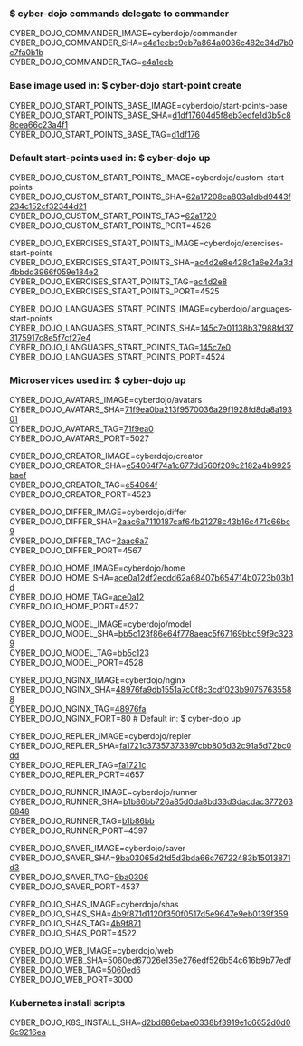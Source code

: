 ### $ cyber-dojo commands delegate to commander

CYBER_DOJO_COMMANDER_IMAGE=cyberdojo/commander  
CYBER_DOJO_COMMANDER_SHA=[e4a1ecbc9eb7a864a0036c482c34d7b9c7fa0b1b](https://github.com/cyber-dojo/commander/commit/e4a1ecbc9eb7a864a0036c482c34d7b9c7fa0b1b)  
CYBER_DOJO_COMMANDER_TAG=[e4a1ecb](https://hub.docker.com/layers/cyberdojo/commander/e4a1ecb/images/sha256-55b72c68bcb22515d764308ab4b4869e3ab6dd1305dbfd1779b318f19bf45e54)  

### Base image used in: $ cyber-dojo start-point create

CYBER_DOJO_START_POINTS_BASE_IMAGE=cyberdojo/start-points-base  
CYBER_DOJO_START_POINTS_BASE_SHA=[d1df17604d5f8eb3edfe1d3b5c88cea66c23a4f1](https://github.com/cyber-dojo/start-points-base/commit/d1df17604d5f8eb3edfe1d3b5c88cea66c23a4f1)  
CYBER_DOJO_START_POINTS_BASE_TAG=[d1df176](https://hub.docker.com/layers/cyberdojo/start-points-base/d1df176/images/sha256-553d041c186b9fc5711ed06f56d163687d9c5d3dd982a53d6656c821a8f1b773)  

### Default start-points used in: $ cyber-dojo up

CYBER_DOJO_CUSTOM_START_POINTS_IMAGE=cyberdojo/custom-start-points  
CYBER_DOJO_CUSTOM_START_POINTS_SHA=[62a17208ca803a1dbd9443f234c152cf32344d21](https://github.com/cyber-dojo/custom-start-points/commit/62a17208ca803a1dbd9443f234c152cf32344d21)  
CYBER_DOJO_CUSTOM_START_POINTS_TAG=[62a1720](https://hub.docker.com/layers/cyberdojo/custom-start-points/62a1720/images/sha256-12a79a1d56f90afb561c2d138c74ae6cfdcc3c63eec67255bd82ef6fc332fe2b)  
CYBER_DOJO_CUSTOM_START_POINTS_PORT=4526

CYBER_DOJO_EXERCISES_START_POINTS_IMAGE=cyberdojo/exercises-start-points  
CYBER_DOJO_EXERCISES_START_POINTS_SHA=[ac4d2e8e428c1a6e24a3d4bbdd3966f059e184e2](https://github.com/cyber-dojo/exercises-start-points/commit/ac4d2e8e428c1a6e24a3d4bbdd3966f059e184e2)  
CYBER_DOJO_EXERCISES_START_POINTS_TAG=[ac4d2e8](https://hub.docker.com/layers/cyberdojo/exercises-start-points/ac4d2e8/images/sha256-931ad34cbee582daa89a7b3e1f5d80a1d7675d856039cb9ecef55bae55cd8a96)  
CYBER_DOJO_EXERCISES_START_POINTS_PORT=4525

CYBER_DOJO_LANGUAGES_START_POINTS_IMAGE=cyberdojo/languages-start-points  
CYBER_DOJO_LANGUAGES_START_POINTS_SHA=[145c7e01138b37988fd373175917c8e5f7cf27e4](https://github.com/cyber-dojo/languages-start-points/commit/145c7e01138b37988fd373175917c8e5f7cf27e4)  
CYBER_DOJO_LANGUAGES_START_POINTS_TAG=[145c7e0](https://hub.docker.com/layers/cyberdojo/languages-start-points/145c7e0/images/sha256-81a951db3ccf6c646f7c8241f34e428a39e09d01e6f26773f7c5c5907d95a449)  
CYBER_DOJO_LANGUAGES_START_POINTS_PORT=4524

### Microservices used in: $ cyber-dojo up

CYBER_DOJO_AVATARS_IMAGE=cyberdojo/avatars  
CYBER_DOJO_AVATARS_SHA=[71f9ea0ba213f9570036a29f1928fd8da8a19301](https://github.com/cyber-dojo/avatars/commit/71f9ea0ba213f9570036a29f1928fd8da8a19301)  
CYBER_DOJO_AVATARS_TAG=[71f9ea0](https://hub.docker.com/layers/cyberdojo/avatars/71f9ea0/images/sha256-996e3539d31114d2bfc883aea33a01bd4a0370b9b0183342b77561fc0c5f9c43)  
CYBER_DOJO_AVATARS_PORT=5027

CYBER_DOJO_CREATOR_IMAGE=cyberdojo/creator  
CYBER_DOJO_CREATOR_SHA=[e54064f74a1c677dd560f209c2182a4b9925baef](https://github.com/cyber-dojo/creator/commit/e54064f74a1c677dd560f209c2182a4b9925baef)  
CYBER_DOJO_CREATOR_TAG=[e54064f](https://hub.docker.com/layers/cyberdojo/creator/e54064f/images/sha256-844e5852700f6eb7d3fe90a46aaa3fbda88ce3b71724e0244c6366c5b34ca37f)  
CYBER_DOJO_CREATOR_PORT=4523

CYBER_DOJO_DIFFER_IMAGE=cyberdojo/differ  
CYBER_DOJO_DIFFER_SHA=[2aac6a7110187caf64b21278c43b16c471c66bc9](https://github.com/cyber-dojo/differ/commit/2aac6a7110187caf64b21278c43b16c471c66bc9)  
CYBER_DOJO_DIFFER_TAG=[2aac6a7](https://hub.docker.com/layers/cyberdojo/differ/2aac6a7/images/sha256-5eab283bb29e9fdbcd8690cb3b075e792a95ef93244cd0e0034e91aaad6d7244)  
CYBER_DOJO_DIFFER_PORT=4567

CYBER_DOJO_HOME_IMAGE=cyberdojo/home  
CYBER_DOJO_HOME_SHA=[ace0a12df2ecdd62a68407b654714b0723b03b1d](https://github.com/cyber-dojo/home/commit/ace0a12df2ecdd62a68407b654714b0723b03b1d)  
CYBER_DOJO_HOME_TAG=[ace0a12](https://hub.docker.com/layers/cyberdojo/home/ace0a12/images/sha256-349d827538a799e30ce092ea144b723c09dea3c8732bf1f53a16c9a5b8f07fe6)  
CYBER_DOJO_HOME_PORT=4527

CYBER_DOJO_MODEL_IMAGE=cyberdojo/model  
CYBER_DOJO_MODEL_SHA=[bb5c123f86e64f778aeac5f67169bbc59f9c3239](https://github.com/cyber-dojo/model/commit/bb5c123f86e64f778aeac5f67169bbc59f9c3239)  
CYBER_DOJO_MODEL_TAG=[bb5c123](https://hub.docker.com/layers/cyberdojo/model/bb5c123/images/sha256-ee5da34be47866d6af09e0224707e60ff687e086c30d84f9fc6345b3d8e9278c)  
CYBER_DOJO_MODEL_PORT=4528

CYBER_DOJO_NGINX_IMAGE=cyberdojo/nginx  
CYBER_DOJO_NGINX_SHA=[48976fa9db1551a7c0f8c3cdf023b90757635588](https://github.com/cyber-dojo/nginx/commit/48976fa9db1551a7c0f8c3cdf023b90757635588)  
CYBER_DOJO_NGINX_TAG=[48976fa](https://hub.docker.com/layers/cyberdojo/nginx/48976fa/images/sha256-c9af1d8688161cab4a9b4ce645260087ee3301f70c070d1187614f92ca1c12ff)  
CYBER_DOJO_NGINX_PORT=80 # Default in: $ cyber-dojo up

CYBER_DOJO_REPLER_IMAGE=cyberdojo/repler  
CYBER_DOJO_REPLER_SHA=[fa1721c37357373397cbb805d32c91a5d72bc0dd](https://github.com/cyber-dojo/repler/commit/fa1721c37357373397cbb805d32c91a5d72bc0dd)  
CYBER_DOJO_REPLER_TAG=[fa1721c](https://hub.docker.com/layers/cyberdojo/repler/fa1721c/images/sha256-0467b1ffb64e69fc9df3db0ef2f0fe50ff3c458c0ad0d9172541cad9e9184059)  
CYBER_DOJO_REPLER_PORT=4657

CYBER_DOJO_RUNNER_IMAGE=cyberdojo/runner  
CYBER_DOJO_RUNNER_SHA=[b1b86bb726a85d0da8bd33d3dacdac3772636848](https://github.com/cyber-dojo/runner/commit/b1b86bb726a85d0da8bd33d3dacdac3772636848)  
CYBER_DOJO_RUNNER_TAG=[b1b86bb](https://hub.docker.com/layers/cyberdojo/runner/b1b86bb/images/sha256-ee1fb8fdaf18a60f15f817301799b8cbc9d91754bbbf59b26072593e7f248067)  
CYBER_DOJO_RUNNER_PORT=4597

CYBER_DOJO_SAVER_IMAGE=cyberdojo/saver  
CYBER_DOJO_SAVER_SHA=[9ba03065d2fd5d3bda66c76722483b15013871d3](https://github.com/cyber-dojo/saver/commit/9ba03065d2fd5d3bda66c76722483b15013871d3)  
CYBER_DOJO_SAVER_TAG=[9ba0306](https://hub.docker.com/layers/cyberdojo/saver/9ba0306/images/sha256-d5b4b493b96a407d46d2ca3af0bb4e9ffd225df78a5aed105224e4120b3b9814)  
CYBER_DOJO_SAVER_PORT=4537

CYBER_DOJO_SHAS_IMAGE=cyberdojo/shas  
CYBER_DOJO_SHAS_SHA=[4b9f871d1120f350f0517d5e9647e9eb0139f359](https://github.com/cyber-dojo/shas/commit/4b9f871d1120f350f0517d5e9647e9eb0139f359)  
CYBER_DOJO_SHAS_TAG=[4b9f871](https://hub.docker.com/layers/cyberdojo/shas/4b9f871/images/sha256-ca30711edf2d2261e7cd7101c0728ea9d8b81c98998e80255efecd24ff8db094)  
CYBER_DOJO_SHAS_PORT=4522

CYBER_DOJO_WEB_IMAGE=cyberdojo/web  
CYBER_DOJO_WEB_SHA=[5060ed67026e135e276edf526b54c616b9b77edf](https://github.com/cyber-dojo/web/commit/5060ed67026e135e276edf526b54c616b9b77edf)  
CYBER_DOJO_WEB_TAG=[5060ed6](https://hub.docker.com/layers/cyberdojo/web/5060ed6/images/sha256-b5c29c3eada46cb554156ce516beecf42625322fb68af438a4a30111d6305d2e)  
CYBER_DOJO_WEB_PORT=3000

### Kubernetes install scripts
CYBER_DOJO_K8S_INSTALL_SHA=[d2bd886ebae0338bf3919e1c6652d0d06c9216ea](https://github.com/cyber-dojo/k8s-install/commit/d2bd886ebae0338bf3919e1c6652d0d06c9216ea)  
